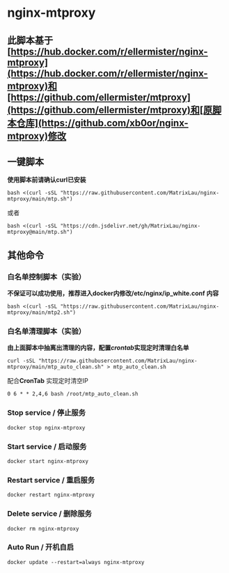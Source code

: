 # nginx-mtproxy
## 此脚本基于[https://hub.docker.com/r/ellermister/nginx-mtproxy](https://hub.docker.com/r/ellermister/nginx-mtproxy)和[https://github.com/ellermister/mtproxy](https://github.com/ellermister/mtproxy)和[原脚本仓库](https://github.com/xb0or/nginx-mtproxy)修改


## 一键脚本
**使用脚本前请确认curl已安装**
```
bash <(curl -sSL "https://raw.githubusercontent.com/MatrixLau/nginx-mtproxy/main/mtp.sh")
```
或者
```
bash <(curl -sSL "https://cdn.jsdelivr.net/gh/MatrixLau/nginx-mtproxy@main/mtp.sh")
```

## 其他命令

### 白名单控制脚本（实验）

**不保证可以成功使用，推荐进入docker内修改/etc/nginx/ip_white.conf 内容**

```
bash <(curl -sSL "https://raw.githubusercontent.com/MatrixLau/nginx-mtproxy/main/mtp2.sh")
```

### 白名单清理脚本（实验）

**由上面脚本中抽离出清理的内容，配置*crontab*实现定时清理白名单**

```
curl -sSL "https://raw.githubusercontent.com/MatrixLau/nginx-mtproxy/main/mtp_auto_clean.sh" > mtp_auto_clean.sh
```
配合**CronTab** 实现定时清空IP
```
0 6 * * 2,4,6 bash /root/mtp_auto_clean.sh
```


### Stop service / 停止服务

```
docker stop nginx-mtproxy
```

### Start service / 启动服务

```
docker start nginx-mtproxy
```

### Restart service / 重启服务

```
docker restart nginx-mtproxy
```

### Delete service / 删除服务

```
docker rm nginx-mtproxy
```

### Auto Run / 开机自启

```
docker update --restart=always nginx-mtproxy
```
